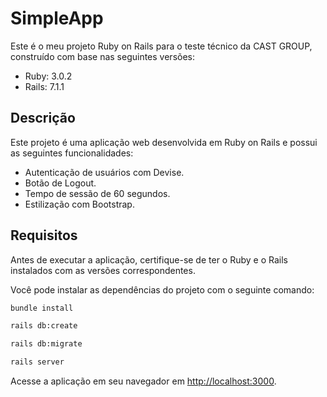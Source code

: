 # SimpleApp

Este é o meu projeto Ruby on Rails para o teste técnico da CAST GROUP, construído com base nas seguintes versões:

- Ruby: 3.0.2
- Rails: 7.1.1

## Descrição

Este projeto é uma aplicação web desenvolvida em Ruby on Rails e possui as seguintes funcionalidades:

- Autenticação de usuários com Devise.
- Botão de Logout.
- Tempo de sessão de 60 segundos.
- Estilização com Bootstrap.

## Requisitos

Antes de executar a aplicação, certifique-se de ter o Ruby e o Rails instalados com as versões correspondentes.

Você pode instalar as dependências do projeto com o seguinte comando:

```bash
bundle install

rails db:create

rails db:migrate

rails server

```

Acesse a aplicação em seu navegador em [http://localhost:3000](http://localhost:3000).